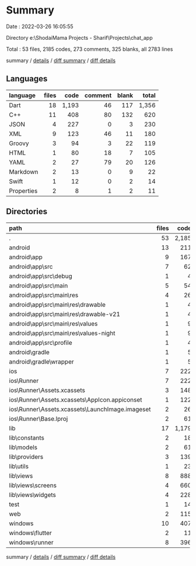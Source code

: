 # Summary

Date : 2022-03-26 16:05:55

Directory e:\ShodaiMama Projects - Sharif\Projects\chat_app

Total : 53 files,  2185 codes, 273 comments, 325 blanks, all 2783 lines

summary / [details](details.md) / [diff summary](diff.md) / [diff details](diff-details.md)

## Languages
| language | files | code | comment | blank | total |
| :--- | ---: | ---: | ---: | ---: | ---: |
| Dart | 18 | 1,193 | 46 | 117 | 1,356 |
| C++ | 11 | 408 | 80 | 132 | 620 |
| JSON | 4 | 227 | 0 | 3 | 230 |
| XML | 9 | 123 | 46 | 11 | 180 |
| Groovy | 3 | 94 | 3 | 22 | 119 |
| HTML | 1 | 80 | 18 | 7 | 105 |
| YAML | 2 | 27 | 79 | 20 | 126 |
| Markdown | 2 | 13 | 0 | 9 | 22 |
| Swift | 1 | 12 | 0 | 2 | 14 |
| Properties | 2 | 8 | 1 | 2 | 11 |

## Directories
| path | files | code | comment | blank | total |
| :--- | ---: | ---: | ---: | ---: | ---: |
| . | 53 | 2,185 | 273 | 325 | 2,783 |
| android | 13 | 211 | 48 | 33 | 292 |
| android\app | 9 | 167 | 47 | 22 | 236 |
| android\app\src | 7 | 62 | 44 | 9 | 115 |
| android\app\src\debug | 1 | 4 | 3 | 1 | 8 |
| android\app\src\main | 5 | 54 | 38 | 7 | 99 |
| android\app\src\main\res | 4 | 26 | 32 | 6 | 64 |
| android\app\src\main\res\drawable | 1 | 4 | 7 | 2 | 13 |
| android\app\src\main\res\drawable-v21 | 1 | 4 | 7 | 2 | 13 |
| android\app\src\main\res\values | 1 | 9 | 9 | 1 | 19 |
| android\app\src\main\res\values-night | 1 | 9 | 9 | 1 | 19 |
| android\app\src\profile | 1 | 4 | 3 | 1 | 8 |
| android\gradle | 1 | 5 | 1 | 1 | 7 |
| android\gradle\wrapper | 1 | 5 | 1 | 1 | 7 |
| ios | 7 | 222 | 2 | 9 | 233 |
| ios\Runner | 7 | 222 | 2 | 9 | 233 |
| ios\Runner\Assets.xcassets | 3 | 148 | 0 | 4 | 152 |
| ios\Runner\Assets.xcassets\AppIcon.appiconset | 1 | 122 | 0 | 1 | 123 |
| ios\Runner\Assets.xcassets\LaunchImage.imageset | 2 | 26 | 0 | 3 | 29 |
| ios\Runner\Base.lproj | 2 | 61 | 2 | 2 | 65 |
| lib | 17 | 1,179 | 36 | 110 | 1,325 |
| lib\constants | 2 | 18 | 0 | 6 | 24 |
| lib\models | 2 | 61 | 0 | 12 | 73 |
| lib\providers | 3 | 139 | 2 | 25 | 166 |
| lib\utils | 1 | 23 | 0 | 6 | 29 |
| lib\views | 8 | 888 | 34 | 56 | 978 |
| lib\views\screens | 4 | 660 | 34 | 38 | 732 |
| lib\views\widgets | 4 | 228 | 0 | 18 | 246 |
| test | 1 | 14 | 10 | 7 | 31 |
| web | 2 | 115 | 18 | 8 | 141 |
| windows | 10 | 407 | 80 | 131 | 618 |
| windows\flutter | 2 | 11 | 9 | 11 | 31 |
| windows\runner | 8 | 396 | 71 | 120 | 587 |

summary / [details](details.md) / [diff summary](diff.md) / [diff details](diff-details.md)